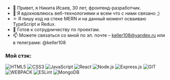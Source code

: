 - 👋  Привет, я Никита Исаев, 30 лет, фронтенд-разработчик.
- 👀  Я вдохновляюсь веб-технологиями и всем что с ними связано ;)
- ⚛  Я пишу код на стеке MERN и на данный момент осваиваю TypeScript и Redux.
- 🤝  Готов к сотрудничеству по проектам.
- 📫  Можете связаться со мной по эл. почте – keller108@yandex.ru или в телеграме: @keller108

### Мой стэк:

![HTML5](https://img.shields.io/badge/-HTML5-000?&logo=HTML5)
![CSS3](https://img.shields.io/badge/-CSS3-000?&logo=CSS3)
![JavaScript](https://img.shields.io/badge/-JavaScript-000?&logo=JavaScript)
![React](https://img.shields.io/badge/-React-000?&logo=React)
![Node.js](https://img.shields.io/badge/-Node.js-000?&logo=node.js)
![Express.js](https://img.shields.io/badge/-Express-000?logo=express)
![GIT](https://img.shields.io/badge/-GIT-000?&logo=GIT)
![WEBPACK](https://img.shields.io/badge/-WEBPACK-000?&logo=WEBPACK)
![ESLint](https://img.shields.io/badge/-ESLint-000?&logo=ESLint)
![MongoDB](https://img.shields.io/badge/-MongoDB-000?&logo=MongoDB)
